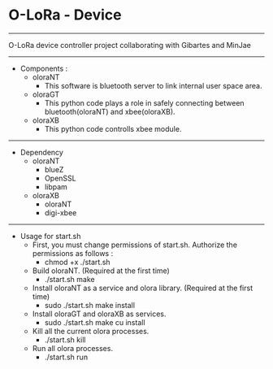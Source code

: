 # O-LoRa - Device
*********************************************************************************************************
O-LoRa device controller project collaborating with Gibartes and MinJae
*********************************************************************************************************

- Components :
  - oloraNT
    - This software is bluetooth server to link internal user space area. 
  - oloraGT
    - This python code plays a role in safely connecting between bluetooth(oloraNT) and xbee(oloraXB).
  - oloraXB
    - This python code controlls xbee module.

*********************************************************************************************************
- Dependency
  - oloraNT
    - blueZ
    - OpenSSL
    - libpam
  - oloraXB
    - oloraNT
    - digi-xbee

*********************************************************************************************************
- Usage for start.sh
  - First, you must change permissions of start.sh. Authorize the permissions as follows :
    - chmod +x ./start.sh
  - Build oloraNT.  (Required at the first time)
    - ./start.sh make
  - Install oloraNT as a service and olora library.  (Required at the first time)
    - sudo ./start.sh make install
  - Install oloraGT and oloraXB as services.
    - sudo ./start.sh make cu install
  - Kill all the current olora processes.
    - ./start.sh kill
  - Run all olora processes.
    - ./start.sh run
